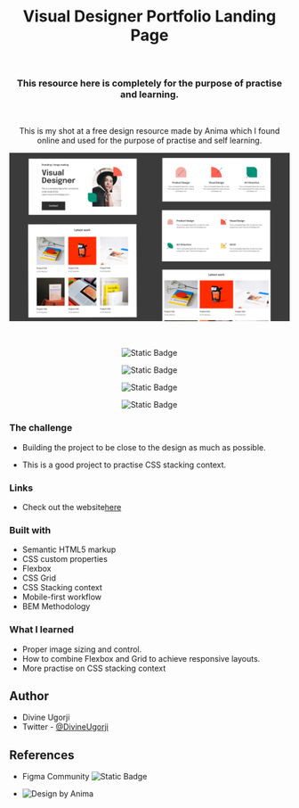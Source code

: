 <div align = "center"> 
<h1 align="center"> Visual Designer Portfolio Landing Page</h1>

<br>

<h3>This resource here is completely for the purpose of practise and learning.</h3>

<br>

<p>This is my shot at a free design resource made by Anima which I found online and used for the purpose of practise and self learning.</p>

![](design/Cover.jpg)

<br>

![Static Badge](<https://img.shields.io/badge/HTML%205-black?style=for-the-badge&logo=html5&logoColor=white&logoSize=36px&labelColor=hsl(0%2C%200%25%2C%2017.6%25)>)

![Static Badge](<https://img.shields.io/badge/CSS%203-%231572B6?style=for-the-badge&logo=css3&logoColor=white&logoSize=36px&labelColor=hsl(0%2C%200%25%2C%2017.6%25)>)

![Static Badge](<https://img.shields.io/badge/PRETTIER-%23F7B93E?style=for-the-badge&logo=prettier&logoColor=black&logoSize=36px&labelColor=hsl(0%2C%200%25%2C%2017.6%25)>)

![Static Badge](<https://img.shields.io/badge/Git-%23181717?style=for-the-badge&logo=github&logoColor=white&logoSize=36px&labelColor=hsl(0%2C%200%25%2C%2017.6%25)>)

</div>

### The challenge

- Building the project to be close to the design as much as possible.

- This is a good project to practise CSS stacking context.

### Links

- Check out the website[here](https://the-odin-homepage.netlify.app/)

### Built with

- Semantic HTML5 markup
- CSS custom properties
- Flexbox
- CSS Grid
- CSS Stacking context
- Mobile-first workflow
- BEM Methodology

### What I learned

- Proper image sizing and control.
- How to combine Flexbox and Grid to achieve responsive layouts.
- More practise on CSS stacking context

## Author

- Divine Ugorji
- Twitter - [@DivineUgorji](https://www.twitter.com/DivineUgorji)

## References

- Figma Community ![Static Badge](<https://img.shields.io/badge/Figma-Community-black?style=for-the-badge&logo=figma&logoColor=%23FFFFFF&logoSize=36px&labelColor=hsl(0%2C%200%25%2C%2017.6%25)&color=hsl(0%2C%200%25%2C%2017.6%25)>)

- ![Design by Anima](https://www.animaapp.com)
